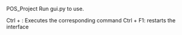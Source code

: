 POS_Project
Run gui.py to use.

Ctrl + <letter>: Executes the corresponding command
Ctrl + F1: restarts the interface